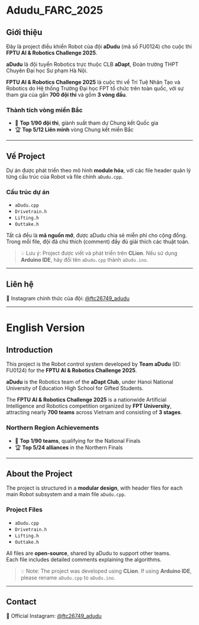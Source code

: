 # Adudu_FARC_2025

## Giới thiệu
Đây là project điều khiển Robot của đội **aDudu** (mã số FU0124) cho cuộc thi **FPTU AI & Robotics Challenge 2025**.  

**aDudu** là đội tuyển Robotics trực thuộc CLB **aDapt**, Đoàn trường THPT Chuyên Đại học Sư phạm Hà Nội.  

**FPTU AI & Robotics Challenge 2025** là cuộc thi về Trí Tuệ Nhân Tạo và Robotics do Hệ thống Trường Đại học FPT tổ chức trên toàn quốc, với sự tham gia của gần **700 đội thi** và gồm **3 vòng đấu**.  

### Thành tích vòng miền Bắc
- 🥇 **Top 1/90 đội thi**, giành suất tham dự Chung kết Quốc gia  
- 🏆 **Top 5/12 Liên minh** vòng Chung kết miền Bắc  

---

## Về Project
Dự án được phát triển theo mô hình **module hóa**, với các file header quản lý từng cấu trúc của Robot và file chính `aDudu.cpp`.  

### Cấu trúc dự án
- `aDudu.cpp`  
- `Drivetrain.h`  
- `Lifting.h`  
- `Outtake.h`  

Tất cả đều là **mã nguồn mở**, được aDudu chia sẻ miễn phí cho cộng đồng.  
Trong mỗi file, đội đã chú thích (comment) đầy đủ giải thích các thuật toán.  

> 💡 Lưu ý: Project được viết và phát triển trên **CLion**. Nếu sử dụng **Arduino IDE**, hãy đổi tên `aDudu.cpp` thành `aDudu.ino`.  

---

## Liên hệ
📩 Instagram chính thức của đội: [@ftc26749_adudu](https://www.instagram.com/ftc26749_adudu/)  

---

# English Version

## Introduction
This project is the Robot control system developed by **Team aDudu** (ID: FU0124) for the **FPTU AI & Robotics Challenge 2025**.  

**aDudu** is the Robotics team of the **aDapt Club**, under Hanoi National University of Education High School for Gifted Students.  

The **FPTU AI & Robotics Challenge 2025** is a nationwide Artificial Intelligence and Robotics competition organized by **FPT University**, attracting nearly **700 teams** across Vietnam and consisting of **3 stages**.  

### Northern Region Achievements
- 🥇 **Top 1/90 teams**, qualifying for the National Finals  
- 🏆 **Top 5/24 alliances** in the Northern Finals  

---

## About the Project
The project is structured in a **modular design**, with header files for each main Robot subsystem and a main file `aDudu.cpp`.  

### Project Files
- `aDudu.cpp`  
- `Drivetrain.h`  
- `Lifting.h`  
- `Outtake.h`  

All files are **open-source**, shared by aDudu to support other teams.  
Each file includes detailed comments explaining the algorithms.  

> 💡 Note: The project was developed using **CLion**. If using **Arduino IDE**, please rename `aDudu.cpp` to `aDudu.ino`.  

---

## Contact
📩 Official Instagram: [@ftc26749_adudu](https://www.instagram.com/ftc26749_adudu/)  

